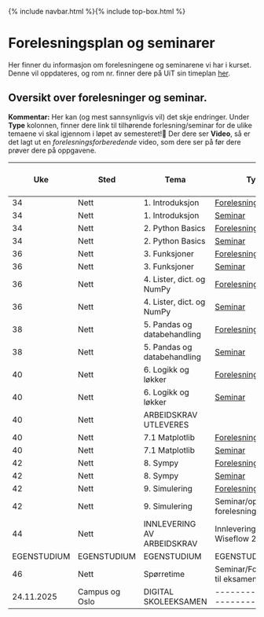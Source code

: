 {% include navbar.html %}{% include top-box.html %}
# Forelesningsplan og seminarer 
Her finner du informasjon om forelesningene og seminarene vi har i kurset.
Denne vil oppdateres, og rom nr. finner dere på UiT sin timeplan [her](https://tp.educloud.no/uit/timeplan/timeplan.php?id%5B%5D=BED-1504%2C1&type=course&sem=25h&campus=&hide_old=0).


## Oversikt over forelesninger og seminar.
**Kommentar:** Her kan (og mest sannsynligvis vil) det skje endringer.
Under **Type** kolonnen, finner dere link til tilhørende forlesning/seminar for de ulike temaene vi skal igjennom i løpet av semesteret!📌 Der dere ser **Video**, så er det lagt ut en *forelesningsforberedende* video, som dere ser på før dere prøver dere på oppgavene.

| Uke            | Sted             | Tema               |Type                |Kap fra lærebok PyChrashC   | Løsningsforslag (LF)|
|----------------|------------------|--------------------|--------------------|----------------------------|---------------------|
| 34             |Nett  |1. Introduksjon |[Forelesning](notebooks/1_Introduksjon.ipynb)| Kap 1, 2 |[LF](notebooks/1_Introduksjon_LF.ipynb)|
| 34             |Nett  |1. Introduksjon |[Seminar](oppgaver/Seminar1-Introduksjon.ipynb)| Kap 1, 2  ||[LF](oppgaver/Seminar1_Introduksjon_LF.ipynb)|
| 34             |Nett  |2. Python Basics |[Forelesning](notebooks/2_Python_Basics.ipynb)/[Video](https://youtu.be/P7DCjp5QJCk)|Kap 2, 5 |[LF](notebooks/2_Python_Basics.ipynb)|
| 34             |Nett  |2. Python Basics |[Seminar](oppgaver/Seminar2-PythonBasics.ipynb)| Kap 2, 5   |[LF](oppgaver/Seminar2_PythonBasics_LF.ipynb)|
| 36             |Nett  |3. Funksjoner    |[Forelesning](notebooks/3_Funksjoner.ipynb)/[Video](https://youtu.be/u1FSeJdB3LU)| Kap 8 |[LF](notebooks/3_Funksjoner_LF.ipynb)|
| 36             |Nett  |3. Funksjoner    |[Seminar](oppgaver/Seminar3-Funksjoner.ipynb)| Kap 8 |[LF](oppgaver/Seminar3_Funksjoner_LF.ipynb)|
| 36             |Nett |4. Lister, dict. og NumPy |[Forelesning](notebooks/4_Lister_oppslag_numpy.ipynb)/[Video](https://youtu.be/kgcOG7q2dq4)| Kap 3, 4, 6  |[LF](notebooks/4_Lister_oppslag_numpy_LF.ipynb) |
| 36             |Nett  |4. Lister, dict. og NumPy |[Seminar](oppgaver/Seminar4_Lister_Dict_Numpy.ipynb)| Kap 3, 4, 6  |[LF](oppgaver/Seminar4_Lister_Dict_Numpy_LF.ipynb) |
| 38             |Nett  |5. Pandas og databehandling |[Forelesning](notebooks/5_Pandas_og_databehandling.ipynb)/[Video](https://youtu.be/kPINFf-sdaI)|   | [LF](notebooks/5_Pandas_og_databehandling_LF.ipynb) |
| 38             |Nett  |5. Pandas og databehandling |[Seminar](oppgaver/Seminar5_Pandas_og_databehandling.ipynb)|   |[LF](oppgaver/Seminar5_Pandas_og_databehandling_LF.ipynb)|
| 40             |Nett  |6. Logikk og løkker  |[Forelesning](notebooks/6_Logikk_løkker.ipynb)/[Video](https://youtu.be/YbAtgj7epfY)| Kap 5, 7  |[LF](notebooks/6_Logikk_loekker_LF.ipynb) |
| 40             |Nett  |6. Logikk og løkker  |[Seminar](oppgaver/Seminar6-Logikk_løkker.ipynb)| Kap 5, 7  |[LF](oppgaver/Seminar6-Logikk_løkker_LF.ipynb) |
| 40             |Nett  |ARBEIDSKRAV UTLEVERES ||   | |
| 40             |Nett  |7.1 Matplotlib  |[Forelesning](notebooks/7_1_Matplotlib.ipynb)/[Video](https://youtu.be/ALb-Ie-pAx4)| Kap 15 |[LF](notebooks/7_1_Matplotlib_LF.ipynb) |
| 40             |Nett  |7.1 Matplotlib  |[Seminar](oppgaver/Seminar7.1_Matplotlib.ipynb)| Kap 15 | [LF](oppgaver/Seminar7.1_Matplotlib_LF.ipynb) |
| 42             |Nett  |8. Sympy  |[Forelesning](notebooks/8_Sympy.ipynb)/[Video](https://youtu.be/XAUuQ5sVijE)|   |[LF](notebooks/8_Sympy_LF.ipynb)|
| 42             |Nett  |8. Sympy  |[Seminar](oppgaver/Seminar8_SymPy.ipynb)|   |[LF](oppgaver/Seminar8_SymPy_LF.ipynb) |
| 42             |Nett  |9. Simulering  |[Forelesning](notebooks/9_Simulering.ipynb)/[Video](https://youtu.be/Vae0YXmOF8M)|   |[LF](notebooks/9_Simulering_LF.ipynb) |
| 42             |Nett  |9. Simulering  |Seminar/oppgaver fra forelesningsnotat|   ||
| 44             |Nett  |INNLEVERING AV ARBEIDSKRAV |Innlevering på Wiseflow 27.10 |   ||
|EGENSTUDIUM|EGENSTUDIUM|EGENSTUDIUM|EGENSTUDIUM|EGENSTUDIUM|EGENSTUDIUM|
| 46             |Nett  |Spørretime |Seminar/Forberedelse til eksamen |   ||
| 24.11.2025              |Campus og Oslo  | DIGITAL SKOLEEKSAMEN      |-----------------------------|   ||






















